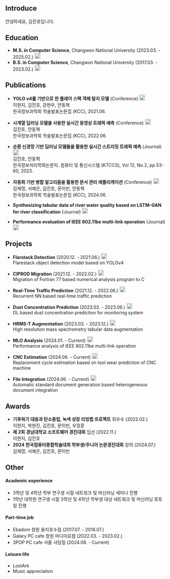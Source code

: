 ## Introduce
안녕하세요, 김진호입니다.

## Education
* **M.S. in Computer Science**, Changwon National University (2023.03. - 2025.02.)
[<img src="https://encrypted-tbn0.gstatic.com/images?q=tbn:ANd9GcQWrTw_4H8-xlpH9OBVWA6PlNuVcaFIx_HXwA&s" width="18" height="18" />](https://www.changwon.ac.kr/comnet/main.do)
* **B.S. in Computer Science**, Changwon National University (2017.03. - 2023.02.)
[<img src="https://encrypted-tbn0.gstatic.com/images?q=tbn:ANd9GcQWrTw_4H8-xlpH9OBVWA6PlNuVcaFIx_HXwA&s" width="18" height="18" />](https://www.changwon.ac.kr/ce/main.do)


## Publications
* **YOLO v4를 기반으로 한 플레어 스택 객체 탐지 모델** (Conference)
[<img src="https://encrypted-tbn0.gstatic.com/images?q=tbn:ANd9GcQWrTw_4H8-xlpH9OBVWA6PlNuVcaFIx_HXwA&s" width="18" height="18" />](https://www.dbpia.co.kr/journal/articleDetail?nodeId=NODE10583487)  
  이현지, 김진호, 강현우, 안동혁  
  한국정보과학회 학술발표논문집 (KCC), 2021.06.  

* **시계열 딥러닝 모델을 사용한 실시간 동영상 트래픽 예측** (Conference)
[<img src="https://encrypted-tbn0.gstatic.com/images?q=tbn:ANd9GcQWrTw_4H8-xlpH9OBVWA6PlNuVcaFIx_HXwA&s" width="18" height="18" />](https://www.dbpia.co.kr/journal/articleDetail?nodeId=NODE11124065)  
  김진호, 안동혁  
  한국정보과학회 학술발표논문집 (KCC), 2022.06.  

* **순환 신경망 기반 딥러닝 모델들을 활용한 실시간 스트리밍 트래픽 예측** (Journal)
[<img src="https://encrypted-tbn0.gstatic.com/images?q=tbn:ANd9GcQWrTw_4H8-xlpH9OBVWA6PlNuVcaFIx_HXwA&s" width="18" height="18" />](https://www.kci.go.kr/kciportal/ci/sereArticleSearch/ciSereArtiView.kci?sereArticleSearchBean.artiId=ART002934978)  
  김진호, 안동혁  
  한국정보처리학회논문지. 컴퓨터 및 통신시스템 (KTCCS), Vol 12, No.2, pp.53-60, 2023.  

* **자동화 기반 병합 알고리즘을 활용한 문서 관리 애플리케이션** (Conference)
[<img src="https://encrypted-tbn0.gstatic.com/images?q=tbn:ANd9GcQWrTw_4H8-xlpH9OBVWA6PlNuVcaFIx_HXwA&s" width="18" height="18" />](https://www.dbpia.co.kr/journal/articleDetail?nodeId=NODE11862356)  
  김재영, 서예은, 김진호, 문이빈, 안동혁  
  한국정보과학회 학술발표논문집 (KCC), 2024.06.  

* **Synthesizing tabular data of river water quality based on LSTM-GAN for river classification** (Journal)
[<img src="https://encrypted-tbn0.gstatic.com/images?q=tbn:ANd9GcQWrTw_4H8-xlpH9OBVWA6PlNuVcaFIx_HXwA&s" width="18" height="18" />](https://www.changwon.ac.kr/comnet/main.do)  

* **Performance evaluation of IEEE 802.11be multi-link operation** (Journal)
[<img src="https://encrypted-tbn0.gstatic.com/images?q=tbn:ANd9GcQWrTw_4H8-xlpH9OBVWA6PlNuVcaFIx_HXwA&s" width="18" height="18" />](https://www.changwon.ac.kr/comnet/main.do)  


## Projects

* **Flarstack Detection** (2020.12. - 2021.06.)
[<img src=https://github.com/violet0929/violet0929/blob/main/Repository/Repository2.png width="18" height="18" />](https://github.com/violet0929/Flarestack_Detection)  
  Flarestack object detection model based on YOLOv4  
  
* **CIPROD Migration** (2021.12. - 2022.02.) [<img src=https://github.com/violet0929/violet0929/blob/main/Repository/Repository2.png width="18" height="18" />](https://github.com/violet0929/CIPROD_Migration)  
  Migration of Fortran 77 based numerical analysis program to C

* **Real-Time Traffic Prediction** (2021.12. - 2022.06.) [<img src=https://github.com/violet0929/violet0929/blob/main/Repository/Repository2.png width="18" height="18" />](https://github.com/violet0929/Real-Time_Traffic_Prediction)  
  Recurrent NN based real-time traffic prediction  

* **Dust Concentration Prediction** (2023.03. - 2023.06.) [<img src=https://github.com/violet0929/violet0929/blob/main/Repository/Repository2.png width="18" height="18" />](https://github.com/violet0929/Dust_Concentration_Prediction)  
  DL based dust concentration prediction for monitoring system   

* **HRMS-T Augmentation** (2023.03. - 2023.12.) [<img src=https://github.com/violet0929/violet0929/blob/main/Repository/Repository2.png width="18" height="18" />](https://github.com/violet0929/HRMS-T_Augmentation)  
  High resolution mass spectrometry tabular data augmentation  

* **MLO Analysis** (2024.01. - Current) [<img src=https://github.com/violet0929/violet0929/blob/main/Repository/Repository2.png width="18" height="18" />](https://github.com/violet0929/MLO_Analysis)  
  Performance analysis of IEEE 802.11be multi-link operation  

* **CNC Estimation** (2024.06. - Current) [<img src=https://github.com/violet0929/violet0929/blob/main/Repository/Repository2.png width="18" height="18" />](https://github.com/violet0929/CNC_Estimation)  
  Replacement cycle estimation based on tool wear prediction of CNC machine  
  
* **File Integration** (2024.06. - Current) [<img src=https://github.com/violet0929/violet0929/blob/main/Repository/Repository2.png width="18" height="18" />](https://github.com/violet0929/File_Integration)  
  Automatic standard document generation based heterogeneous document integration

## Awards
* **기후위기 대응과 탄소중립, 녹색 성장 리빙랩 프로젝트** 최우수 (2022.02.)  
  이현지, 박현진, 김진호, 문이빈, 우정훈
* **제 2회 경남대학교 소프트웨어 경진대회** 입선 (2022.11.)  
  이현지, 김진호
* **2024 한국컴퓨터종합학술대회 학부생/주니어 논문경진대회** 장려 (2024.07.)  
  김재영, 서예은, 김진호, 문이빈

## Other
#### Academic experience
* 3학년 및 4학년 학부 연구생 시절 네트워크 및 머신러닝 세미나 진행
* 1학년 대학원 연구생 시절 3학년 및 4학년 학부생 대상 네트워크 및 머신러닝 튜토링 진행

#### Part-time job
* Ebadom 창원 용지호수점 (2017.07. - 2018.07.)
* Galary PC cafe 창원 마디미로점 (2022.03. - 2023.02.)
* 3POP PC cafe 서울 사당점 (2024.08. - Current)

#### Leisure life
* LostArk
* Music appreciation
  
